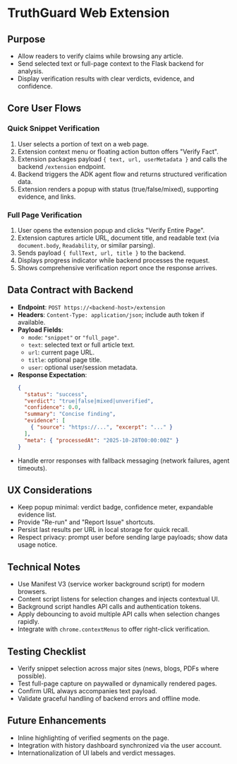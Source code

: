 # TruthGuard Web Extension

## Purpose
- Allow readers to verify claims while browsing any article.
- Send selected text or full-page context to the Flask backend for analysis.
- Display verification results with clear verdicts, evidence, and confidence.

## Core User Flows

### Quick Snippet Verification
1. User selects a portion of text on a web page.
2. Extension context menu or floating action button offers "Verify Fact".
3. Extension packages payload `{ text, url, userMetadata }` and calls the backend `/extension` endpoint.
4. Backend triggers the ADK agent flow and returns structured verification data.
5. Extension renders a popup with status (true/false/mixed), supporting evidence, and links.

### Full Page Verification
1. User opens the extension popup and clicks "Verify Entire Page".
2. Extension captures article URL, document title, and readable text (via `document.body`, `Readability`, or similar parsing).
3. Sends payload `{ fullText, url, title }` to the backend.
4. Displays progress indicator while backend processes the request.
5. Shows comprehensive verification report once the response arrives.

## Data Contract with Backend
- **Endpoint**: `POST https://<backend-host>/extension`
- **Headers**: `Content-Type: application/json`; include auth token if available.
- **Payload Fields**:
  - `mode`: `"snippet"` or `"full_page"`.
  - `text`: selected text or full article text.
  - `url`: current page URL.
  - `title`: optional page title.
  - `user`: optional user/session metadata.
- **Response Expectation**:
  ```json
  {
    "status": "success",
    "verdict": "true|false|mixed|unverified",
    "confidence": 0.0,
    "summary": "Concise finding",
    "evidence": [
      { "source": "https://...", "excerpt": "..." }
    ],
    "meta": { "processedAt": "2025-10-28T00:00:00Z" }
  }
  ```
- Handle error responses with fallback messaging (network failures, agent timeouts).

## UX Considerations
- Keep popup minimal: verdict badge, confidence meter, expandable evidence list.
- Provide "Re-run" and "Report Issue" shortcuts.
- Persist last results per URL in local storage for quick recall.
- Respect privacy: prompt user before sending large payloads; show data usage notice.

## Technical Notes
- Use Manifest V3 (service worker background script) for modern browsers.
- Content script listens for selection changes and injects contextual UI.
- Background script handles API calls and authentication tokens.
- Apply debouncing to avoid multiple API calls when selection changes rapidly.
- Integrate with `chrome.contextMenus` to offer right-click verification.

## Testing Checklist
- Verify snippet selection across major sites (news, blogs, PDFs where possible).
- Test full-page capture on paywalled or dynamically rendered pages.
- Confirm URL always accompanies text payload.
- Validate graceful handling of backend errors and offline mode.

## Future Enhancements
- Inline highlighting of verified segments on the page.
- Integration with history dashboard synchronized via the user account.
- Internationalization of UI labels and verdict messages.
